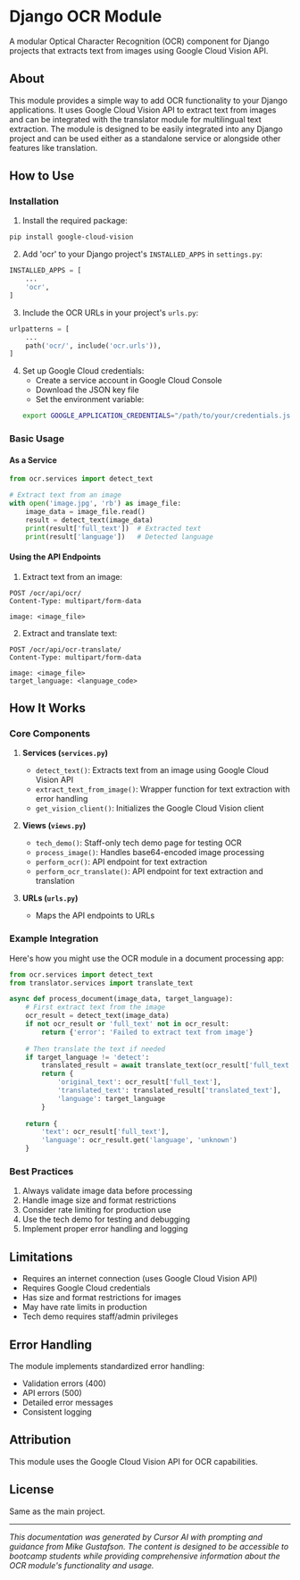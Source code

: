 # Django OCR Module

A modular Optical Character Recognition (OCR) component for Django projects that extracts text from images using Google Cloud Vision API.

## About

This module provides a simple way to add OCR functionality to your Django applications. It uses Google Cloud Vision API to extract text from images and can be integrated with the translator module for multilingual text extraction. The module is designed to be easily integrated into any Django project and can be used either as a standalone service or alongside other features like translation.

## How to Use

### Installation

1. Install the required package:
```bash
pip install google-cloud-vision
```

2. Add 'ocr' to your Django project's `INSTALLED_APPS` in `settings.py`:
```python
INSTALLED_APPS = [
    ...
    'ocr',
]
```

3. Include the OCR URLs in your project's `urls.py`:
```python
urlpatterns = [
    ...
    path('ocr/', include('ocr.urls')),
]
```

4. Set up Google Cloud credentials:
   - Create a service account in Google Cloud Console
   - Download the JSON key file
   - Set the environment variable:
   ```bash
   export GOOGLE_APPLICATION_CREDENTIALS="/path/to/your/credentials.json"
   ```

### Basic Usage

#### As a Service
```python
from ocr.services import detect_text

# Extract text from an image
with open('image.jpg', 'rb') as image_file:
    image_data = image_file.read()
    result = detect_text(image_data)
    print(result['full_text'])  # Extracted text
    print(result['language'])   # Detected language
```

#### Using the API Endpoints

1. Extract text from an image:
```http
POST /ocr/api/ocr/
Content-Type: multipart/form-data

image: <image_file>
```

2. Extract and translate text:
```http
POST /ocr/api/ocr-translate/
Content-Type: multipart/form-data

image: <image_file>
target_language: <language_code>
```

## How It Works

### Core Components

1. **Services (`services.py`)**
   - `detect_text()`: Extracts text from an image using Google Cloud Vision API
   - `extract_text_from_image()`: Wrapper function for text extraction with error handling
   - `get_vision_client()`: Initializes the Google Cloud Vision client

2. **Views (`views.py`)**
   - `tech_demo()`: Staff-only tech demo page for testing OCR
   - `process_image()`: Handles base64-encoded image processing
   - `perform_ocr()`: API endpoint for text extraction
   - `perform_ocr_translate()`: API endpoint for text extraction and translation

3. **URLs (`urls.py`)**
   - Maps the API endpoints to URLs

### Example Integration

Here's how you might use the OCR module in a document processing app:

```python
from ocr.services import detect_text
from translator.services import translate_text

async def process_document(image_data, target_language):
    # First extract text from the image
    ocr_result = detect_text(image_data)
    if not ocr_result or 'full_text' not in ocr_result:
        return {'error': 'Failed to extract text from image'}
    
    # Then translate the text if needed
    if target_language != 'detect':
        translated_result = await translate_text(ocr_result['full_text'], target_language)
        return {
            'original_text': ocr_result['full_text'],
            'translated_text': translated_result['translated_text'],
            'language': target_language
        }
    
    return {
        'text': ocr_result['full_text'],
        'language': ocr_result.get('language', 'unknown')
    }
```

### Best Practices

1. Always validate image data before processing
2. Handle image size and format restrictions
3. Consider rate limiting for production use
4. Use the tech demo for testing and debugging
5. Implement proper error handling and logging

## Limitations

- Requires an internet connection (uses Google Cloud Vision API)
- Requires Google Cloud credentials
- Has size and format restrictions for images
- May have rate limits in production
- Tech demo requires staff/admin privileges

## Error Handling
The module implements standardized error handling:
- Validation errors (400)
- API errors (500)
- Detailed error messages
- Consistent logging

## Attribution
This module uses the Google Cloud Vision API for OCR capabilities.

## License
Same as the main project.

---

*This documentation was generated by Cursor AI with prompting and guidance from Mike Gustafson. The content is designed to be accessible to bootcamp students while providing comprehensive information about the OCR module's functionality and usage.* 